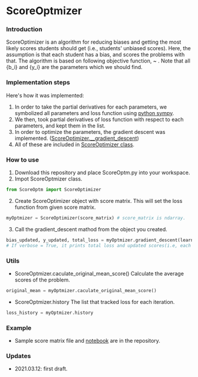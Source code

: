 # ScoreOptmizer
### Introduction
ScoreOptimizer is an algorithm for reducing biases and getting the most likely scores students should get (i.e., students' unbiased scores). Here, the assumption is that each student has a bias, and scores the problems with that. The algorithm is based on following objective function, ~ . Note that all {b_i} and {y_i} are the parameters which we should find. 


### Implementation steps
Here's how it was implemented:
1. In order to take the partial derivatives for each parameters, we symbolized all parameters and loss function using [python sympy](https://www.sympy.org/en/index.html).
2. We then, took partial derivatives of loss function with respect to each parameters, and kept them in the list.
4. In order to optimize the parameters, the gradient descent was implemented. ([ScoreOptimizer.__gradient_descent](https://github.com/JH-Won/ScoreOptmizer/blob/main/ScoreOptm.py#L104))
5. All of these are included in [ScoreOptimizer class](https://github.com/JH-Won/ScoreOptmizer/blob/main/ScoreOptm.py#L7).


### How to use
1. Download this repository and place ScoreOptm.py into your workspace.
2. Impot ScoreOptmizer class.
```python
from ScoreOptm import ScoreOptimizer
```

2. Create ScoreOptimizer object with score matrix. This will set the loss function from given score matrix.
```python
myOptmizer = ScoreOptimizer(score_matrix) # score_matrix is ndarray.
```

3. Call the gradient_descent mathod from the object you created.
```python
bias_updated, y_updated, total_loss = myOptmizer.gradient_descent(learnin_rate=1e-3, n_iteration=1000, verbose=True) 
# If verbose = True, it prints total loss and updated scores(i.e, each ys).
```

### Utils
- ScoreOptmizer.caculate_original_mean_score()
Calculate the average scores of the problem.
```python
original_mean = myOptmizer.caculate_original_mean_score()
```
- ScoreOptmizer.history
The list that tracked loss for each iteration.
```python
loss_history = myOptmizer.history
```

### Example
- Sample score matrix file and [notebook](https://github.com/JH-Won/ScoreOptmizer/blob/main/test_example.ipynb) are in the repository.


### Updates 
- 2021.03.12: first draft.
